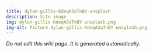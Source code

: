 ```yaml
---
title: dylan-gillis-KdeqA3aTnBY-unsplash
description: Site image
img: dylan-gillis-KdeqA3aTnBY-unsplash.png
img-alt: Picture dylan-gillis-KdeqA3aTnBY-unsplash.png
---
```


_Do not edit this wiki page. It is generated automatically._ 

